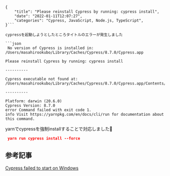 ```metadata
{
    "title": "Please reinstall Cypress by running: cypress install",
    "date": "2022-01-11T12:07:27",
    "categories": "Cypress, JavaScript, Node.js, TypeScript",
}```

cypressを起動しようとしたところタイトルのエラーが発生しました

```json
 No version of Cypress is installed in: /Users/masahirookubo/Library/Caches/Cypress/8.7.0/Cypress.app

Please reinstall Cypress by running: cypress install

----------

Cypress executable not found at: /Users/masahirookubo/Library/Caches/Cypress/8.7.0/Cypress.app/Contents/MacOS/Cypress

----------

Platform: darwin (20.6.0)
Cypress Version: 8.7.0
error Command failed with exit code 1.
info Visit https://yarnpkg.com/en/docs/cli/run for documentation about this command.

```

yarnでcypressを強制installすることで対応しました🙌

```json
 yarn run cypress install --force
```

## 参考記事

[Cypress failed to start on Windows](https://stackoverflow.com/questions/48324493/cypress-failed-to-start-on-windows)
